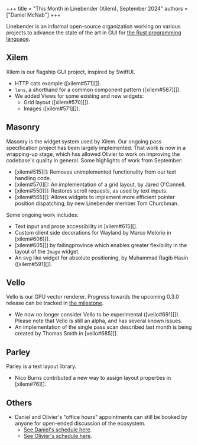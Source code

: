 +++
title = "This Month in Linebender (Xilem), September 2024"
authors = ["Daniel McNab"]
+++

Linebender is an informal open-source organization working on various projects to advance the state of the art in GUI for [the Rust programming language](https://rust-lang.org).

## Xilem

Xilem is our flagship GUI project, inspired by SwiftUI.

- HTTP cats example ([xilem#571][]).
- `lens`, a shorthand for a common component pattern ([xilem#587][]).
- We added Views for some existing and new widgets:
  - Grid layout ([xilem#570][]).
  - Images ([xilem#571][]).

<!-- TODO: Xilem Web seems to not have any especially relevant updates? -->

<figure>

<!-- <img style="height: auto" src="TODO" alt="TODO" height="388" width = "559"> -->

<figcaption>

<!-- Caption -->

</figcaption>
</figure>

## Masonry

Masonry is the widget system used by Xilem.
Our ongoing pass specification project has been largely implemented.
That work is now in a wrapping-up stage, which has allowed Olivier to work on improving the codebase's quality in general.
Some highlights of work from September:

- [xilem#515][]: Removes unimplemented functionality from our text handling code.
- [xilem#570][]: An implementation of a grid layout, by Jared O'Connell.
- [xilem#550][]: Restores scroll requests, as used by text inputs.
- [xilem#565][]: Allows widgets to implement more efficient pointer position dispatching, by new Linebender member Tom Churchman.

<!-- Grid example? -->

Some ongoing work includes:

- Text input and prose accessibility in [xilem#615][].
- Custom client side decorations for Wayland by Marco Melorio in [xilem#606][].
- [xilem#605][] by failingprovince which enables greater flexibility in the layout of the `Image` widget.
- An svg like widget for absolute positioning, by Muhammad Ragib Hasin ([xilem#591][]).

<!-- TODO: Figure for another video, of the talkback with keyboard actions? -->

## Vello

Vello is our GPU vector renderer.
Progress towards the upcoming 0.3.0 release can be tracked in [the milestone](https://github.com/linebender/vello/milestone/2).

- We now no longer consider Vello to be experimental ([vello#691][]). Please note that Vello is still an alpha, and has several known issues.
- An implementation of the single pass scan described last month is being created by Thomas Smith in [vello#685][].

## Parley

Parley is a text layout library.

- Nico Burns contributed a new way to assign layout properties in [xilem#76][].

## Others

- Daniel and Olivier's "office hours" appointments can still be booked by anyone for open-ended discussion of the ecosystem.
  - [See Daniel's schedule here](https://calendar.google.com/calendar/u/0/appointments/schedules/AcZssZ32eQYJ9DtZ_wJaYNtT36YioETiloZDIdImFpBFRo5-XsqGzpikgkg47LPsiHhpiwiQ1orOwwW2).
  - [See Olivier's schedule here](https://calendar.google.com/calendar/u/0/appointments/schedules/AcZssZ2t767ZRETD_TkRI_VxK2ZTG0VrO9OZ4l7HvTxefhtJcg85iK0ZN7zWNnAEZtH0Dn7C1GKxrmYM).
